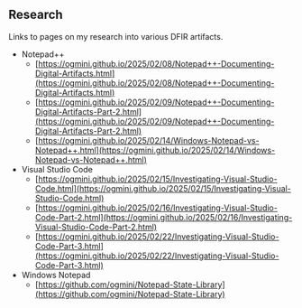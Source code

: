 ## Research

Links to pages on my research into various DFIR artifacts.

- Notepad++
	- [https://ogmini.github.io/2025/02/08/Notepad++-Documenting-Digital-Artifacts.html](https://ogmini.github.io/2025/02/08/Notepad++-Documenting-Digital-Artifacts.html)
	- [https://ogmini.github.io/2025/02/09/Notepad++-Documenting-Digital-Artifacts-Part-2.html](https://ogmini.github.io/2025/02/09/Notepad++-Documenting-Digital-Artifacts-Part-2.html)
	- [https://ogmini.github.io/2025/02/14/Windows-Notepad-vs-Notepad++.html](https://ogmini.github.io/2025/02/14/Windows-Notepad-vs-Notepad++.html)
- Visual Studio Code
	- [https://ogmini.github.io/2025/02/15/Investigating-Visual-Studio-Code.html](https://ogmini.github.io/2025/02/15/Investigating-Visual-Studio-Code.html)
	- [https://ogmini.github.io/2025/02/16/Investigating-Visual-Studio-Code-Part-2.html](https://ogmini.github.io/2025/02/16/Investigating-Visual-Studio-Code-Part-2.html)
	- [https://ogmini.github.io/2025/02/22/Investigating-Visual-Studio-Code-Part-3.html](https://ogmini.github.io/2025/02/22/Investigating-Visual-Studio-Code-Part-3.html)
- Windows Notepad
	- [https://github.com/ogmini/Notepad-State-Library](https://github.com/ogmini/Notepad-State-Library)
